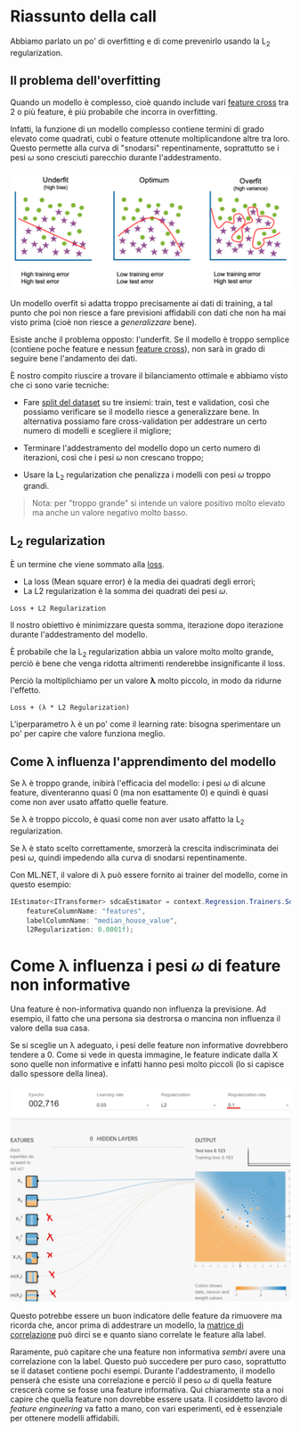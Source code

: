# Riassunto della call

Abbiamo parlato un po' di overfitting e di come prevenirlo usando la L<sub>2</sub> regularization.

## Il problema dell'overfitting

Quando un modello è complesso, cioè quando include vari [feature cross](../2023-10-20/README.md#feature-cross) tra 2 o più feature, è più probabile che incorra in overfitting.

Infatti, la funzione di un modello complesso contiene termini di grado elevato come quadrati, cubi o feature ottenute moltiplicandone altre tra loro. Questo permette alla curva di "snodarsi" repentinamente, soprattutto se i pesi _ω_ sono cresciuti parecchio durante l'addestramento.

![images/overfitting.png](images/overfitting.png)

Un modello overfit si adatta troppo precisamente ai dati di training, a tal punto che poi non riesce a fare previsioni affidabili con dati che non ha mai visto prima (cioè non riesce a _generalizzare_ bene).

Esiste anche il problema opposto: l'underfit. Se il modello è troppo semplice (contiene poche feature e nessun [feature cross](../2023-10-20/README.md#feature-cross)), non sarà in grado di seguire bene l'andamento dei dati.

È nostro compito riuscire a trovare il bilanciamento ottimale e abbiamo visto che ci sono varie tecniche:

- Fare [split del dataset](../2023-10-11/README.md#dataset-split) su tre insiemi: train, test e validation, così che possiamo verificare se il modello riesce a generalizzare bene. In alternativa possiamo fare cross-validation per addestrare un certo numero di modelli e scegliere il migliore;

- Terminare l'addestramento del modello dopo un certo numero di iterazioni, così che i pesi _ω_ non crescano troppo;

- Usare la L<sub>2</sub> regularization che penalizza i modelli con pesi _ω_ troppo grandi.

> Nota: per "troppo grande" si intende un valore positivo molto elevato ma anche un valore negativo molto basso.

## L<sub>2</sub> regularization

È un termine che viene sommato alla [loss](../2023-09-29/README.md#calcolare-e-ridurre-il-costo).

- La loss (Mean square error) è la media dei quadrati degli errori;
- La L2 regularization è la somma dei quadrati dei pesi _ω_.

```
Loss + L2 Regularization
```
Il nostro obiettivo è minimizzare questa somma, iterazione dopo iterazione durante l'addestramento del modello.

È probabile che la L<sub>2</sub> regularization abbia un valore molto molto grande, perciò è bene che venga ridotta altrimenti renderebbe insignificante il loss.

Perciò la moltiplichiamo per un valore **λ** molto piccolo, in modo da ridurne l'effetto.

```
Loss + (λ * L2 Regularization)
```

L'iperparametro λ è un po' come il learning rate: bisogna sperimentare un po' per capire che valore funziona meglio.

## Come λ influenza l'apprendimento del modello

Se λ è troppo grande, inibirà l'efficacia del modello: i pesi _ω_ di alcune feature, diventeranno quasi 0 (ma non esattamente 0) e quindi è quasi come non aver usato affatto quelle feature.

Se λ è troppo piccolo, è quasi come non aver usato affatto la L<sub>2</sub> regularization.

Se λ è stato scelto correttamente, smorzerà la crescita indiscriminata dei pesi _ω_, quindi impedendo alla curva di snodarsi repentinamente.

Con ML.NET, il valore di λ può essere fornito ai trainer del modello, come in questo esempio:
```csharp
IEstimator<ITransformer> sdcaEstimator = context.Regression.Trainers.Sdca(
    featureColumnName: "features",
    labelColumnName: "median_house_value",
    l2Regularization: 0.0001f);
```

# Come λ influenza i pesi _ω_ di feature non informative

Una feature è non-informativa quando non influenza la previsione. Ad esempio, il fatto che una persona sia destrorsa o mancina non influenza il valore della sua casa.

Se si sceglie un λ adeguato, i pesi delle feature non informative dovrebbero tendere a 0. Come si vede in questa immagine, le feature indicate dalla X sono quelle non informative e infatti hanno pesi molto piccoli (lo si capisce dallo spessore della linea).

![imagaes/lambda.png](images/lambda.png)

Questo potrebbe essere un buon indicatore delle feature da rimuovere ma ricorda che, ancor prima di addestrare un modello, la [matrice di correlazione](../2023-10-11/README.md#matrice-di-correlazione) può dirci se e quanto siano correlate le feature alla label.

Raramente, può capitare che una feature non informativa *sembri* avere una correlazione con la label. Questo può succedere per puro caso, soprattutto se il dataset contiene pochi esempi. Durante l'addestramento, il modello penserà che esiste una correlazione e perciò il peso _ω_ di quella feature crescerà come se fosse una feature informativa. Qui chiaramente sta a noi capire che quella feature non dovrebbe essere usata. Il cosiddetto lavoro di _feature engineering_ va fatto a mano, con vari esperimenti, ed è essenziale per ottenere modelli affidabili.

